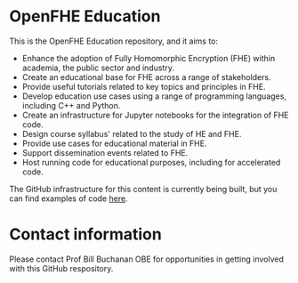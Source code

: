 # OpenFHE Education
This is the OpenFHE Education repository, and it aims to:

* Enhance the adoption of Fully Homomorphic Encryption (FHE) within academia, the public sector and industry.
* Create an educational base for FHE across a range of stakeholders.
* Provide useful tutorials related to key topics and principles in FHE.
* Develop education use cases using a range of programming languages, including C++ and Python.
* Create an infrastructure for Jupyter notebooks for the integration of FHE code.
* Design course syllabus' related to the study of HE and FHE.
* Provide use cases for educational material in FHE.
* Support dissemination events related to FHE.
* Host running code for educational purposes, including for accelerated code.

The GitHub infrastructure for this content is currently being built, but you can find examples of code [here](https://asecuritysite.com/openfhe).

# Contact information
Please contact Prof Bill Buchanan OBE for opportunities in getting involved with this GitHub respository.
